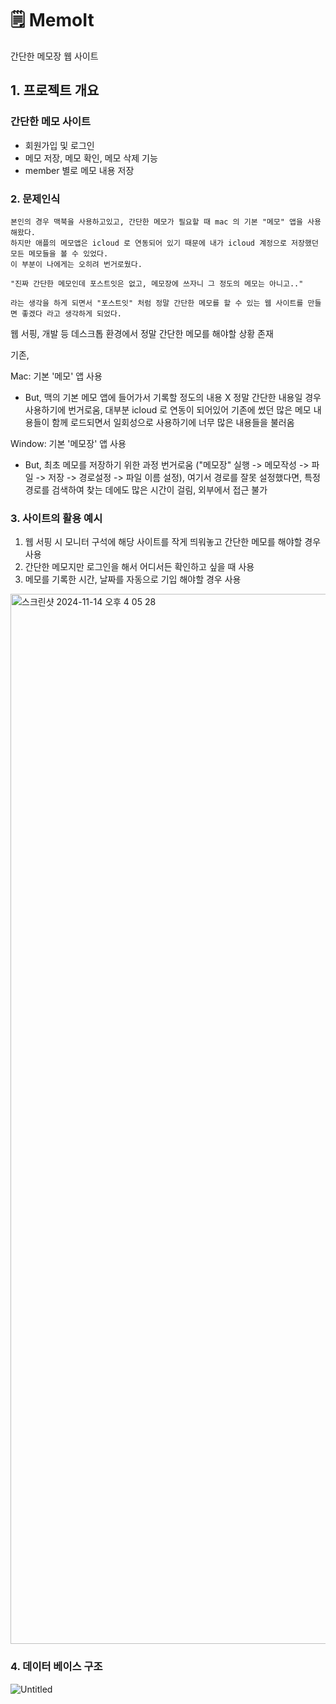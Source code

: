 # 🗒️ MemoIt
간단한 메모장 웹 사이트

## 1. 프로젝트 개요
### 간단한 메모 사이트

- 회원가입 및 로그인
- 메모 저장, 메모 확인, 메모 삭제 기능
- member 별로 메모 내용 저장

### 2. 문제인식 

```
본인의 경우 맥북을 사용하고있고, 간단한 메모가 필요할 때 mac 의 기본 "메모" 앱을 사용해왔다.
하지만 애플의 메모앱은 icloud 로 연동되어 있기 때문에 내가 icloud 계정으로 저장했던 모든 메모들을 볼 수 있었다.
이 부분이 나에게는 오히려 번거로웠다.

"진짜 간단한 메모인데 포스트잇은 없고, 메모장에 쓰자니 그 정도의 메모는 아니고.." 

라는 생각을 하게 되면서 "포스트잇" 처럼 정말 간단한 메모를 할 수 있는 웹 사이트를 만들면 좋겠다 라고 생각하게 되었다.
```

웹 서핑, 개발 등 데스크톱 환경에서 정말 간단한 메모를 해야할 상황 존재

기존,

Mac: 기본 '메모' 앱 사용
- But, 맥의 기본 메모 앱에 들어가서 기록할 정도의 내용 X 정말 간단한 내용일 경우 사용하기에 번거로움, 대부분 icloud 로 연동이 되어있어 기존에 썼던 많은 메모 내용들이 함께 로드되면서 일회성으로 사용하기에 너무 많은 내용들을 불러옴
 
Window: 기본 '메모장' 앱 사용
- But, 최초 메모를 저장하기 위한 과정 번거로움
  ("메모장" 실행 -> 메모작성 -> 파일 -> 저장 -> 경로설정 -> 파일 이름 설정), 여기서 경로를 잘못 설정했다면, 특정 경로를 검색하여 찾는 데에도 많은 시간이 걸림, 외부에서 접근 불가

  
### 3. 사이트의 활용 예시
1. 웹 서핑 시 모니터 구석에 해당 사이트를 작게 띄워놓고 간단한 메모를 해야할 경우 사용
2. 간단한 메모지만 로그인을 해서 어디서든 확인하고 싶을 때 사용
3. 메모를 기록한 시간, 날짜를 자동으로 기입 해야할 경우 사용


<img width="1680" alt="스크린샷 2024-11-14 오후 4 05 28" src="https://github.com/user-attachments/assets/03454c04-1005-474e-b663-514b001ba3b2">



### 4. 데이터 베이스 구조


![Untitled](https://github.com/user-attachments/assets/1bcb1ed8-a5f4-4405-bc3e-bfd26fc6bfe5)
